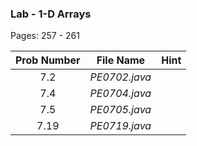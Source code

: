 ### Lab - 1-D Arrays

Pages: 257 - 261

| Prob Number | File Name | Hint |
| :----------:|-----------|------|
| 7.2 | *PE0702.java* |  |
| 7.4 | *PE0704.java* | |
| 7.5 | *PE0705.java*  | |
| 7.19 | *PE0719.java* | |
